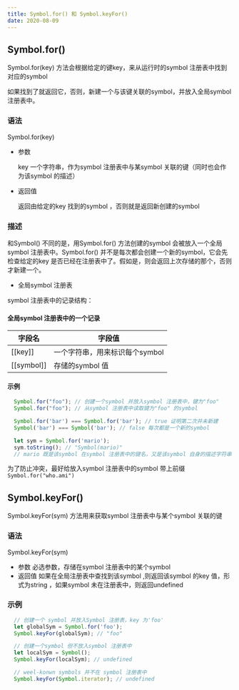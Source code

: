 ```yaml
---
title: Symbol.for() 和 Symbol.keyFor()
date: 2020-08-09
---
```


## Symbol.for()

  Symbol.for(key) 方法会根据给定的键key，来从运行时的symbol 注册表中找到对应的symbol 

  如果找到了就返回它，否则，新建一个与该键关联的symbol，并放入全局symbol 注册表中。

  ### 语法
  Symbol.for(key)

  * 参数

    key 一个字符串，作为symbol 注册表中与某symbol 关联的键（同时也会作为该symbol 的描述）
  
  * 返回值

    返回由给定的key 找到的symbol ，否则就是返回新创建的symbol
  
  ### 描述

  和Symbol() 不同的是，用Symbol.for() 方法创建的symbol 会被放入一个全局symbol 注册表中。Symbol.for() 并不是每次都会创建一个新的symbol，它会先检查给定的key 是否已经在注册表中了。假如是，则会返回上次存储的那个，否则才新建一个。

  * 全局symbol 注册表

  symbol 注册表中的记录结构：

  #### 全局symbol 注册表中的一个记录
  
字段名 | 字段值
--- | ---
[[key]]    | 一个字符串，用来标识每个symbol
[[symbol]] | 存储的symbol 值

  #### 示例
  ```js
    Symbol.for("foo"); // 创建一个symbol 并放入symbol 注册表中，键为"foo"
    Symbol.for("foo"); // 从symbol 注册表中读取键为"foo" 的symbol

    Symbol.for('bar') === Symbol.for('bar'); // true 证明第二次并未新建
    Symbol('bar') === Symbol('bar'); // false 每次都是一个新的symbol

    let sym = Symbol.for('mario');
    sym.toString(); // "Symbol(mario)"
    // mario 既是该symbol 在symbol 注册表中的键名，又是该symbol 自身的描述字符串
  ```
  为了防止冲突，最好给放入symbol 注册表中的symbol 带上前缀`Symbol.for("who.ami")`

## Symbol.keyFor()

  Symbol.keyFor(sym) 方法用来获取symbol 注册表中与某个symbol 关联的键

  ### 语法

  Symbol.keyFor(sym)

  * 参数 必选参数，存储在symbol 注册表中的某个symbol
  * 返回值 如果在全局注册表中查找到该symbol ,则返回该symbol 的key 值，形式为string ，如果symbol 未在注册表中，则返回undefined

  ### 示例
  ```js
    // 创建一个 symbol 并放入Symbol 注册表，key 为'foo'
    let globalSym = Symbol.for('foo');
    Symbol.keyFor(globalSym); // "foo"

    // 创建一个symbol 但不放入symbol 注册表中
    let localSym = Symbol();
    Symbol.keyFor(localSym); // undefined

    // weel-konwn symbols 并不在 symbol 注册表中
    Symbol.keyFor(Symbol.iterator); // undefined
  ```

